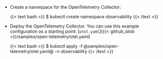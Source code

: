 ---
---
*   Create a namespace for the OpenTelemetry Collector:

    {{< text bash >}}
    $ kubectl create namespace observability
    {{< /text >}}

*   Deploy the OpenTelemetry Collector. You can use this example configuration as a starting point:
    [`otel.yaml`]({{< github_blob >}}/samples/open-telemetry/otel.yaml)

    {{< text bash >}}
    $ kubectl apply -f @samples/open-telemetry/otel.yaml@ -n observability
    {{< /text >}}
